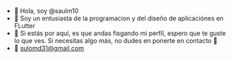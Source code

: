- 👋 Hola, soy @saulm10
- 👀 Soy un entusiasta de la programacion y del diseño de aplicaciónes en FLutter
- 🌱 Si estás por aquí, es que andas fisgando mi perfíl, espero que te guste lo que ves. Si necesitas algo más, no dudes en ponerte en contacto 📲
- 📩 sulomd31@gmail.com 

